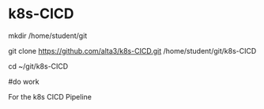# k8s-CICD
mkdir /home/student/git

git clone https://github.com/alta3/k8s-CICD.git /home/student/git/k8s-CICD

cd ~/git/k8s-CICD

#do work




For the k8s CICD Pipeline
